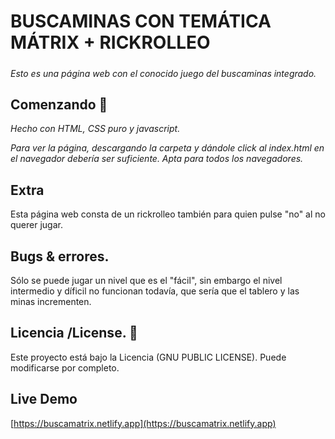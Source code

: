 # BUSCAMINAS CON TEMÁTICA MÁTRIX + RICKROLLEO
##### 

_Esto es una página web con el conocido juego del buscaminas integrado._

## Comenzando 🚀

_Hecho con HTML, CSS puro y javascript._

_Para ver la página, descargando la carpeta y dándole click al index.html en el navegador debería ser suficiente. Apta para todos los navegadores._

## Extra

Esta página web consta de un rickrolleo también para quien pulse "no" al no querer jugar.


## Bugs & errores.

Sólo se puede jugar un nivel que es el "fácil", sin embargo el nivel intermedio y díficil no funcionan todavía, que sería que el tablero y las minas incrementen.


## Licencia /License. 📄

Este proyecto está bajo la Licencia (GNU PUBLIC LICENSE). Puede modificarse por completo.

## Live Demo 

[https://buscamatrix.netlify.app](https://buscamatrix.netlify.app)


